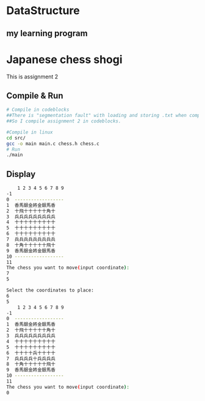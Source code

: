 # DataStructure
 my learning program
-------------------------------------
# Japanese chess shogi

This is assignment 2

## Compile & Run

```sh
# Compile in codeblocks
##There is "segmentation fault" with loading and storing .txt when compiling in linux.
##So I compile assignment 2 in codeblocks.

#Compile in linux
cd src/
gcc -o main main.c chess.h chess.c
# Run
./main
```

## Display

```sh
    1 2 3 4 5 6 7 8 9
-1
0  ------------------
1  香馬銀金將金銀馬香
2  十飛十十十十十角十
3  兵兵兵兵兵兵兵兵兵
4  十十十十十十十十十
5  十十十十十十十十十
6  十十十十十十十十十
7  兵兵兵兵兵兵兵兵兵
8  十角十十十十十飛十
9  香馬銀金將金銀馬香
10 ------------------
11
The chess you want to move(input coordinate):
7
5

Select the coordinates to place:
6
5
    1 2 3 4 5 6 7 8 9
-1
0  ------------------
1  香馬銀金將金銀馬香
2  十飛十十十十十角十
3  兵兵兵兵兵兵兵兵兵
4  十十十十十十十十十
5  十十十十十十十十十
6  十十十十兵十十十十
7  兵兵兵兵十兵兵兵兵
8  十角十十十十十飛十
9  香馬銀金將金銀馬香
10 ------------------
11
The chess you want to move(input coordinate):
0
